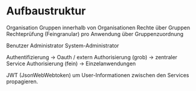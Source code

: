 # Aufbaustruktur

Organisation
Gruppen innerhalb von Organisationen
Rechte über Gruppen
Rechteprüfung (Feingranular) pro Anwendung über Gruppenzuordnung

Benutzer
Administrator
System-Administrator


Authentifizierung -> Oauth / extern
Authorisierung (grob) -> zentraler Service
Authorisierung (fein) ->  Einzelanwendungen

JWT (JsonWebWebtoken) um User-Informationen zwischen den Services propagieren.
